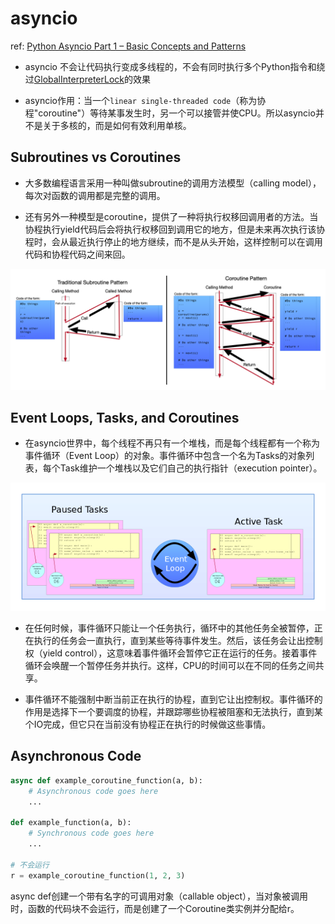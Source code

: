 # asyncio

ref: [Python Asyncio Part 1 – Basic Concepts and Patterns](https://bbc.github.io/cloudfit-public-docs/asyncio/asyncio-part-1.html)

- asyncio 不会让代码执行变成多线程的，不会有同时执行多个Python指令和绕过[GlobalInterpreterLock](https://wiki.python.org/moin/GlobalInterpreterLock)的效果

- asyncio作用：当一个`linear single-threaded code`（称为协程"coroutine"）等待某事发生时，另一个可以接管并使CPU。所以asyncio并不是关于多核的，而是如何有效利用单核。

## Subroutines vs Coroutines

- 大多数编程语言采用一种叫做subroutine的调用方法模型（calling model），每次对函数的调用都是完整的调用。

- 还有另外一种模型是coroutine，提供了一种将执行权移回调用者的方法。当协程执行yield代码后会将执行权移回到调用它的地方，但是未来再次执行该协程时，会从最近执行停止的地方继续，而不是从头开始，这样控制可以在调用代码和协程代码之间来回。

![SubVsCoRoutines](asyncio笔记/SubVsCoRoutines.png)

## Event Loops, Tasks, and Coroutines

- 在asyncio世界中，每个线程不再只有一个堆栈，而是每个线程都有一个称为事件循环（Event Loop）的对象。事件循环中包含一个名为Tasks的对象列表，每个Task维护一个堆栈以及它们自己的执行指针（execution pointer）。

![EventLoop](asyncio笔记/EventLoop.png)

- 在任何时候，事件循环只能让一个任务执行，循环中的其他任务全被暂停，正在执行的任务会一直执行，直到某些等待事件发生。然后，该任务会让出控制权（yield control），这意味着事件循环会暂停它正在运行的任务。接着事件循环会唤醒一个暂停任务并执行。这样，CPU的时间可以在不同的任务之间共享。

- 事件循环不能强制中断当前正在执行的协程，直到它让出控制权。事件循环的作用是选择下一个要调度的协程，并跟踪哪些协程被阻塞和无法执行，直到某个IO完成，但它只在当前没有协程正在执行的时候做这些事情。

## Asynchronous Code

```python
async def example_coroutine_function(a, b):
    # Asynchronous code goes here
    ...

def example_function(a, b):
    # Synchronous code goes here
    ...

# 不会运行
r = example_coroutine_function(1, 2, 3)
```

async def创建一个带有名字的可调用对象（callable object），当对象被调用时，函数的代码块不会运行，而是创建了一个Coroutine类实例并分配给r。
